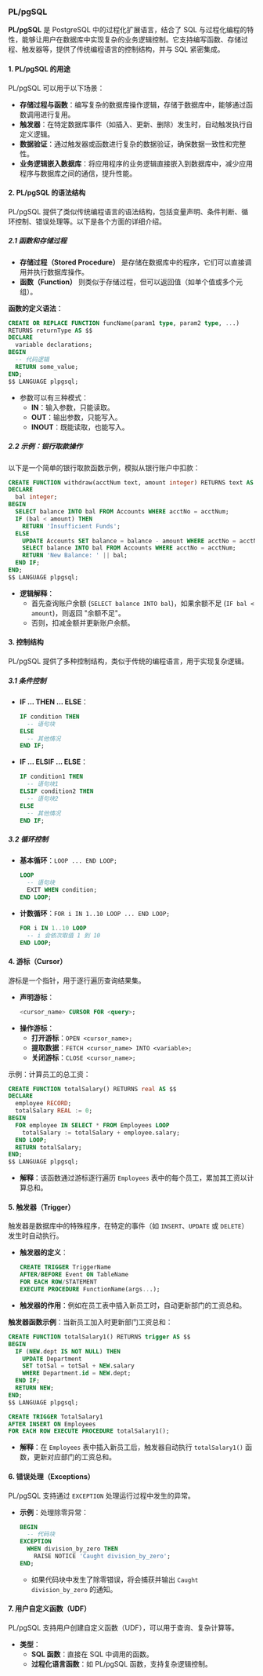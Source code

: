 ### PL/pgSQL

**PL/pgSQL** 是 PostgreSQL 中的过程化扩展语言，结合了 SQL 与过程化编程的特性，能够让用户在数据库中实现复杂的业务逻辑控制。它支持编写函数、存储过程、触发器等，提供了传统编程语言的控制结构，并与 SQL 紧密集成。

#### 1. PL/pgSQL 的用途

PL/pgSQL 可以用于以下场景：

- **存储过程与函数**：编写复杂的数据库操作逻辑，存储于数据库中，能够通过函数调用进行复用。
- **触发器**：在特定数据库事件（如插入、更新、删除）发生时，自动触发执行自定义逻辑。
- **数据验证**：通过触发器或函数进行复杂的数据验证，确保数据一致性和完整性。
- **业务逻辑嵌入数据库**：将应用程序的业务逻辑直接嵌入到数据库中，减少应用程序与数据库之间的通信，提升性能。

#### 2. PL/pgSQL 的语法结构

PL/pgSQL 提供了类似传统编程语言的语法结构，包括变量声明、条件判断、循环控制、错误处理等。以下是各个方面的详细介绍。

##### 2.1 函数和存储过程

- **存储过程（Stored Procedure）** 是存储在数据库中的程序，它们可以直接调用并执行数据库操作。
- **函数（Function）** 则类似于存储过程，但可以返回值（如单个值或多个元组）。

**函数的定义语法**：

```sql
CREATE OR REPLACE FUNCTION funcName(param1 type, param2 type, ...)
RETURNS returnType AS $$
DECLARE
  variable declarations;
BEGIN
  -- 代码逻辑
  RETURN some_value;
END;
$$ LANGUAGE plpgsql;
```

- 参数可以有三种模式：
  - **IN**：输入参数，只能读取。
  - **OUT**：输出参数，只能写入。
  - **INOUT**：既能读取，也能写入。

##### 2.2 示例：银行取款操作

以下是一个简单的银行取款函数示例，模拟从银行账户中扣款：

```sql
CREATE FUNCTION withdraw(acctNum text, amount integer) RETURNS text AS $$
DECLARE
  bal integer;
BEGIN
  SELECT balance INTO bal FROM Accounts WHERE acctNo = acctNum;
  IF (bal < amount) THEN
    RETURN 'Insufficient Funds';
  ELSE
    UPDATE Accounts SET balance = balance - amount WHERE acctNo = acctNum;
    SELECT balance INTO bal FROM Accounts WHERE acctNo = acctNum;
    RETURN 'New Balance: ' || bal;
  END IF;
END;
$$ LANGUAGE plpgsql;
```

- **逻辑解释**：
  - 首先查询账户余额 (`SELECT balance INTO bal`)，如果余额不足 (`IF bal < amount`)，则返回 "余额不足"。
  - 否则，扣减金额并更新账户余额。

#### 3. 控制结构

PL/pgSQL 提供了多种控制结构，类似于传统的编程语言，用于实现复杂逻辑。

##### 3.1 条件控制

- **IF ... THEN ... ELSE**：
  ```sql
  IF condition THEN
    -- 语句块
  ELSE
    -- 其他情况
  END IF;
  ```
- **IF ... ELSIF ... ELSE**：
  ```sql
  IF condition1 THEN
    -- 语句块1
  ELSIF condition2 THEN
    -- 语句块2
  ELSE
    -- 其他情况
  END IF;
  ```

##### 3.2 循环控制

- **基本循环**：`LOOP ... END LOOP;`
  ```sql
  LOOP
    -- 语句块
    EXIT WHEN condition;
  END LOOP;
  ```
- **计数循环**：`FOR i IN 1..10 LOOP ... END LOOP;`
  ```sql
  FOR i IN 1..10 LOOP
    -- i 会依次取值 1 到 10
  END LOOP;
  ```

#### 4. 游标（Cursor）

游标是一个指针，用于逐行遍历查询结果集。

- **声明游标**：
  ```sql
  <cursor_name> CURSOR FOR <query>;
  ```
- **操作游标**：
  - **打开游标**：`OPEN <cursor_name>;`
  - **提取数据**：`FETCH <cursor_name> INTO <variable>;`
  - **关闭游标**：`CLOSE <cursor_name>;`

示例：计算员工的总工资：

```sql
CREATE FUNCTION totalSalary() RETURNS real AS $$
DECLARE
  employee RECORD;
  totalSalary REAL := 0;
BEGIN
  FOR employee IN SELECT * FROM Employees LOOP
    totalSalary := totalSalary + employee.salary;
  END LOOP;
  RETURN totalSalary;
END;
$$ LANGUAGE plpgsql;
```

- **解释**：该函数通过游标逐行遍历 `Employees` 表中的每个员工，累加其工资以计算总和。

#### 5. 触发器（Trigger）

触发器是数据库中的特殊程序，在特定的事件（如 `INSERT`、`UPDATE` 或 `DELETE`）发生时自动执行。

- **触发器的定义**：
  ```sql
  CREATE TRIGGER TriggerName
  AFTER/BEFORE Event ON TableName
  FOR EACH ROW/STATEMENT
  EXECUTE PROCEDURE FunctionName(args...);
  ```
- **触发器的作用**：例如在员工表中插入新员工时，自动更新部门的工资总和。

**触发器函数示例**：当新员工加入时更新部门工资总和：

```sql
CREATE FUNCTION totalSalary1() RETURNS trigger AS $$
BEGIN
  IF (NEW.dept IS NOT NULL) THEN
    UPDATE Department
    SET totSal = totSal + NEW.salary
    WHERE Department.id = NEW.dept;
  END IF;
  RETURN NEW;
END;
$$ LANGUAGE plpgsql;

CREATE TRIGGER TotalSalary1
AFTER INSERT ON Employees
FOR EACH ROW EXECUTE PROCEDURE totalSalary1();
```

- **解释**：在 `Employees` 表中插入新员工后，触发器自动执行 `totalSalary1()` 函数，更新对应部门的工资总和。

#### 6. 错误处理（Exceptions）

PL/pgSQL 支持通过 `EXCEPTION` 处理运行过程中发生的异常。

- **示例**：处理除零异常：
  ```sql
  BEGIN
    -- 代码块
  EXCEPTION
    WHEN division_by_zero THEN
      RAISE NOTICE 'Caught division_by_zero';
  END;
  ```
  - 如果代码块中发生了除零错误，将会捕获并输出 `Caught division_by_zero` 的通知。

#### 7. 用户自定义函数（UDF）

PL/pgSQL 支持用户创建自定义函数（UDF），可以用于查询、复杂计算等。

- **类型**：
  - **SQL 函数**：直接在 SQL 中调用的函数。
  - **过程化语言函数**：如 PL/pgSQL 函数，支持复杂逻辑控制。

###


